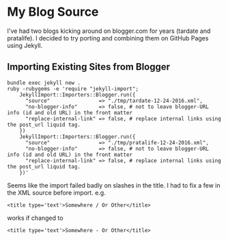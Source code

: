 # My Blog Source

I've had two blogs kicking around on blogger.com for years (tardate and pratalife).
I decided to try porting and combining them on GitHub Pages using Jekyll.

## Importing Existing Sites from Blogger

```
bundle exec jekyll new .
ruby -rubygems -e 'require "jekyll-import";
    JekyllImport::Importers::Blogger.run({
      "source"                => "./tmp/tardate-12-24-2016.xml",
      "no-blogger-info"       => false, # not to leave blogger-URL info (id and old URL) in the front matter
      "replace-internal-link" => false, # replace internal links using the post_url liquid tag.
    })
    JekyllImport::Importers::Blogger.run({
      "source"                => "./tmp/pratalife-12-24-2016.xml",
      "no-blogger-info"       => false, # not to leave blogger-URL info (id and old URL) in the front matter
      "replace-internal-link" => false, # replace internal links using the post_url liquid tag.
    })'
```

Seems like the import failed badly on slashes in the title. I had to fix a few in the XML source before import. e.g.
```
<title type='text'>Somewhere / Or Other</title>
```
works if changed to
```
<title type='text'>Somewhere - Or Other</title>
```
